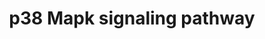 ---
annotations:
- id: PW:0000198
  parent: signaling pathway
  type: Pathway Ontology
  value: p38 MAPK signaling pathway
authors:
- S.Burel
- MaintBot
- Khanspers
- Ddigles
- Mkutmon
- Egonw
- Eweitz
citedin:
- link: PMC7645421
  title: Unraveling the blood transcriptome after real-life exposure of Wistar-rats
    to PM2.5, PM1 and water-soluble metals in the ambient air (2020)
- link: PMC3650681
  title: Microarray analyses reveal novel targets of exercise-induced stress resistance
    in the dorsal raphe nucleus (2013)
description: p38 MAPKs are members of the MAPK family that are activated by a variety
  of environmental stresses and inflammatory cytokines. Stress signals are delivered
  to this cascade by members of small GTPases of the Rho family (Rac, Rho, Cdc42).
  As with other MAPK cascades, the membrane-proximal component is a MAPKKK, typically
  a MEKK or a mixed lineage kinase (MLK). The MAPKKK phosphorylates and activated
  MKK3/5, the p38 MAPK kinase. MKK3/6 can also be activated directly by ASK1, which
  is stimulated by apoptotic stimuli. P38 MAK is involved in regulation of Hsp27 and
  MAPKAP-2 and several transcription factors including ATF2, STAT1, THE Max/Myc complex,
  MEF-2, ELK-1 and indirectly CREB via activation of MSK1.
last-edited: 2021-05-14
organisms:
- Rattus norvegicus
redirect_from:
- /index.php/Pathway:WP294
- /instance/WP294
- /instance/WP294_r116821
revision: r116821
schema-jsonld:
- '@context': https://schema.org/
  '@id': https://wikipathways.github.io/pathways/WP294.html
  '@type': Dataset
  creator:
    '@type': Organization
    name: WikiPathways
  description: p38 MAPKs are members of the MAPK family that are activated by a variety
    of environmental stresses and inflammatory cytokines. Stress signals are delivered
    to this cascade by members of small GTPases of the Rho family (Rac, Rho, Cdc42).
    As with other MAPK cascades, the membrane-proximal component is a MAPKKK, typically
    a MEKK or a mixed lineage kinase (MLK). The MAPKKK phosphorylates and activated
    MKK3/5, the p38 MAPK kinase. MKK3/6 can also be activated directly by ASK1, which
    is stimulated by apoptotic stimuli. P38 MAK is involved in regulation of Hsp27
    and MAPKAP-2 and several transcription factors including ATF2, STAT1, THE Max/Myc
    complex, MEF-2, ELK-1 and indirectly CREB via activation of MSK1.
  keywords:
  - Atf2
  - Cdc42
  - Creb1
  - Daxx
  - Ddit3
  - Elk1
  - Grb2
  - Hras
  - Hspb1
  - LOC100910771
  - LOC100911295
  - LOC100912399
  - Map2k4
  - Map2k6
  - Map3k5
  - Map3k9
  - Mapk14
  - Mapkapk2
  - Mapkapk5
  - Max
  - Mef2d
  - Mknk1
  - Myc
  - Pla2g4a
  - Rac1
  - Rasgrf1
  - Ripk1
  - Rps6ka5
  - Shc1
  - Stat1
  - Tgfb2
  - Tgfbr1
  - Tradd
  - Traf2
  license: CC0
  name: p38 Mapk signaling pathway
seo: CreativeWork
title: p38 Mapk signaling pathway
wpid: WP294
---